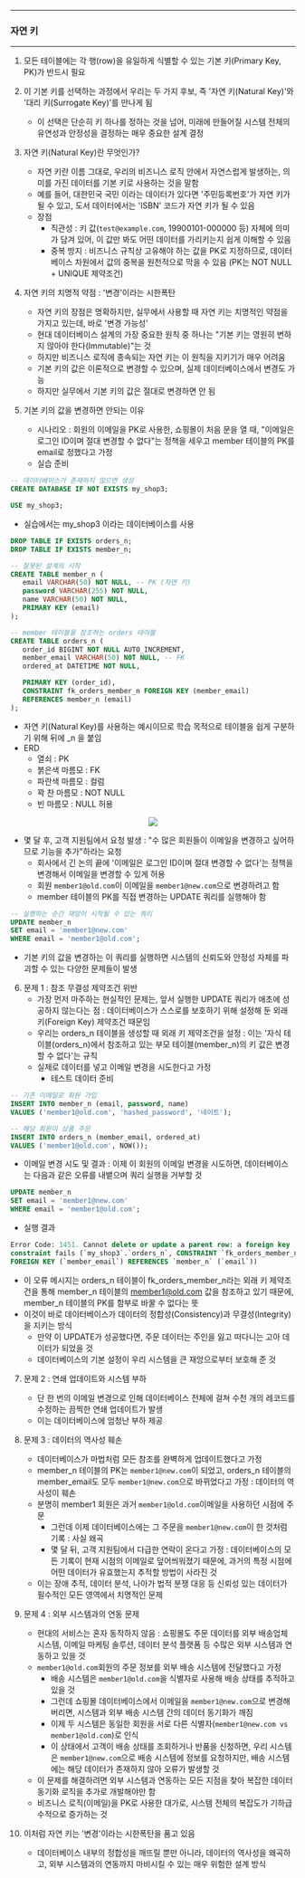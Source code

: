 -----
### 자연 키
-----
1. 모든 테이블에는 각 행(row)을 유일하게 식별할 수 있는 기본 키(Primary Key, PK)가 반드시 필요
2. 이 기본 키를 선택하는 과정에서 우리는 두 가지 후보, 즉 '자연 키(Natural Key)'와 '대리 키(Surrogate Key)'를 만나게 됨
   - 이 선택은 단순히 키 하나를 정하는 것을 넘어, 미래에 만들어질 시스템 전체의 유연성과 안정성을 결정하는 매우 중요한 설계 결정

3. 자연 키(Natural Key)란 무엇인가?
   - 자연 키란 이름 그대로, 우리의 비즈니스 로직 안에서 자연스럽게 발생하는, 의미를 가진 데이터를 기본 키로 사용하는 것을 말함
   - 예를 들어, 대한민국 국민 이라는 데이터가 있다면 '주민등록번호'가 자연 키가 될 수 있고, 도서 데이터에서는 'ISBN' 코드가 자연 키가 될 수 있음
   - 장점
      + 직관성 : 키 값(```test@example.com```, 19900101-000000 등) 자체에 의미가 담겨 있어, 이 값만 봐도 어떤 데이터를 가리키는지 쉽게 이해할 수 있음
      + 중복 방지 : 비즈니스 규칙상 고유해야 하는 값을 PK로 지정하므로, 데이터베이스 차원에서 값의 중복을 원천적으로 막을 수 있음 (PK는 NOT NULL + UNIQUE 제약조건)

4. 자연 키의 치명적 약점 : '변경'이라는 시한폭탄
   - 자연 키의 장점은 명확하지만, 실무에서 사용할 때 자연 키는 치명적인 약점을 가지고 있는데, 바로 '변경 가능성'
   - 현대 데이터베이스 설계의 가장 중요한 원칙 중 하나는 "기본 키는 영원히 변하지 않아야 한다(Immutable)"는 것
   - 하지만 비즈니스 로직에 종속되는 자연 키는 이 원칙을 지키기가 매우 어려움
   - 기본 키의 값은 이론적으로 변경할 수 있으며, 실제 데이터베이스에서 변경도 가능
   - 하지만 실무에서 기본 키의 값은 절대로 변경하면 안 됨

5. 기본 키의 값을 변경하면 안되는 이유
   - 시나리오 : 회원의 이메일을 PK로 사용한, 쇼핑몰이 처음 문을 열 때, "이메일은 로그인 ID이며 절대 변경할 수 없다"는 정책을 세우고 member 테이블의 PK를 email로 정했다고 가정
   - 실습 준비
```sql
-- 데이터베이스가 존재하지 않으면 생성
CREATE DATABASE IF NOT EXISTS my_shop3;

USE my_shop3;
```

   - 실습에서는 my_shop3 이라는 데이터베이스를 사용
```sql
DROP TABLE IF EXISTS orders_n;
DROP TABLE IF EXISTS member_n;

-- 잘못된 설계의 시작
CREATE TABLE member_n (
   email VARCHAR(50) NOT NULL, -- PK (자연 키)
   password VARCHAR(255) NOT NULL,
   name VARCHAR(50) NOT NULL,
   PRIMARY KEY (email)
);

-- member 테이블을 참조하는 orders 테이블
CREATE TABLE orders_n (
   order_id BIGINT NOT NULL AUTO_INCREMENT,
   member_email VARCHAR(50) NOT NULL, -- FK
   ordered_at DATETIME NOT NULL,

   PRIMARY KEY (order_id),
   CONSTRAINT fk_orders_member_n FOREIGN KEY (member_email)
   REFERENCES member_n (email)
);
```
   - 자연 키(Natural Key)를 사용하는 예시이므로 학습 목적으로 테이블을 쉽게 구분하기 위해 뒤에 _n 을 붙임
   - ERD 
     + 열쇠 : PK
     + 붉은색 마름모 : FK
     + 파란색 마름모 : 컬럼
     + 꽉 찬 마름모 : NOT NULL
     + 빈 마름모 : NULL 허용
<div align="center">
<img src="https://github.com/user-attachments/assets/b89e5d47-b162-4800-9996-07d1e835d52e">
</div>

   - 몇 달 후, 고객 지원팀에서 요청 발생 : "수 많은 회원들이 이메일을 변경하고 싶어하므로 기능을 추가"하라는 요청
      + 회사에서 긴 논의 끝에 '이메일은 로그인 ID이며 절대 변경할 수 없다'는 정책을 변경해서 이메일을 변경할 수 있게 허용
      + 회원 ```member1@old.com```이 이메일을 ```member1@new.com```으로 변경하려고 함
      + member 테이블의 PK를 직접 변경하는 UPDATE 쿼리를 실행해야 함
```sql
-- 실행하는 순간 재앙이 시작될 수 있는 쿼리
UPDATE member_n
SET email = 'member1@new.com'
WHERE email = 'member1@old.com';
```
   - 기본 키의 값을 변경하는 이 쿼리를 실행하면 시스템의 신뢰도와 안정성 자체를 파괴할 수 있는 다양한 문제들이 발생

6. 문제 1 : 참조 무결성 제약조건 위반
   - 가장 먼저 마주하는 현실적인 문제는, 앞서 실행한 UPDATE 쿼리가 애초에 성공하지 않는다는 점 : 데이터베이스가 스스로를 보호하기 위해 설정해 둔 외래 키(Foreign Key) 제약조건 때문임
   - 우리는 orders_n 테이블을 생성할 때 외래 키 제약조건을 설정 : 이는 '자식 테이블(orders_n)에서 참조하고 있는 부모 테이블(member_n)의 키 값은 변경할 수 없다'는 규칙
   - 실제로 데이터를 넣고 이메일 변경을 시도한다고 가정
     + 테스트 데이터 준비
```sql
-- 기존 이메일로 회원 가입
INSERT INTO member_n (email, password, name)
VALUES ('member1@old.com', 'hashed_password', '네이트');

-- 해당 회원이 상품 주문
INSERT INTO orders_n (member_email, ordered_at)
VALUES ('member1@old.com', NOW());
```
   - 이메일 변경 시도 및 결과 : 이제 이 회원의 이메일 변경을 시도하면, 데이터베이스는 다음과 같은 오류를 내뱉으며 쿼리 실행을 거부할 것
```sql
UPDATE member_n
SET email = 'member1@new.com'
WHERE email = 'member1@old.com';
```
   - 실행 결과
```sql
Error Code: 1451. Cannot delete or update a parent row: a foreign key
constraint fails (`my_shop3`.`orders_n`, CONSTRAINT `fk_orders_member_n`
FOREIGN KEY (`member_email`) REFERENCES `member_n` (`email`))
```
   - 이 오류 메시지는 orders_n 테이블이 fk_orders_member_n라는 외래 키 제약조건을 통해 member_n 테이블의 member1@old.com 값을 참조하고 있기 때문에, member_n 테이블의 PK를 함부로 바꿀 수 없다는 뜻
   - 이것이 바로 데이터베이스가 데이터의 정합성(Consistency)과 무결성(Integrity)을 지키는 방식
     + 만약 이 UPDATE가 성공했다면, 주문 데이터는 주인을 잃고 떠다니는 고아 데이터가 되었을 것
     + 데이터베이스의 기본 설정이 우리 시스템을 큰 재앙으로부터 보호해 준 것

7. 문제 2 : 연쇄 업데이트와 시스템 부하
   - 단 한 번의 이메일 변경으로 인해 데이터베이스 전체에 걸쳐 수천 개의 레코드를 수정하는 끔찍한 연쇄 업데이트가 발생
   - 이는 데이터베이스에 엄청난 부하 제공

8. 문제 3 : 데이터의 역사성 훼손
   - 데이터베이스가 마법처럼 모든 참조를 완벽하게 업데이트했다고 가정
   - member_n 테이블의 PK는 ```member1@new.com```이 되었고, orders_n 테이블의 member_email도 모두 ```member1@new.com```으로 바뀌었다고 가정 : 데이터의 역사성이 훼손
   - 분명히 member1 회원은 과거 ```member1@old.com```이메일을 사용하던 시점에 주문
     + 그런데 이제 데이터베이스에는 그 주문을 ```member1@new.com```이 한 것처럼 기록 : 사실 왜곡
     + 몇 달 뒤, 고객 지원팀에서 다급한 연락이 온다고 가정 : 데이터베이스의 모든 기록이 현재 시점의 이메일로 덮어씌워졌기 때문에, 과거의 특정 시점에 어떤 데이터가 유효했는지 추적할 방법이 사라진 것
   - 이는 장애 추적, 데이터 분석, 나아가 법적 분쟁 대응 등 신뢰성 있는 데이터가 필수적인 모든 영역에서 치명적인 문제

9. 문제 4 : 외부 시스템과의 연동 문제
   - 현대의 서비스는 혼자 동작하지 않음 : 쇼핑몰도 주문 데이터를 외부 배송업체 시스템, 이메일 마케팅 솔루션, 데이터 분석 플랫폼 등 수많은 외부 시스템과 연동하고 있을 것
   - ```member1@old.com```회원의 주문 정보를 외부 배송 시스템에 전달했다고 가정
     + 배송 시스템은 ```member1@old.com```을 식별자로 사용해 배송 상태를 추적하고 있을 것
     + 그런데 쇼핑몰 데이터베이스에서 이메일을 ```member1@new.com```으로 변경해 버리면, 시스템과 외부 배송 시스템 간의 데이터 동기화가 깨짐
     + 이제 두 시스템은 동일한 회원을 서로 다른 식별자(```member1@new.com vs member1@old.com```)로 인식
     + 이 상태에서 고객이 배송 상태를 조회하거나 반품을 신청하면, 우리 시스템은 ```member1@new.com```으로 배송 시스템에 정보를 요청하지만, 배송 시스템에는 해당 데이터가 존재하지 않아 오류가 발생할 것
   - 이 문제를 해결하려면 외부 시스템과 연동하는 모든 지점을 찾아 복잡한 데이터 동기화 로직을 추가로 개발해야만 함
   - 비즈니스 로직(이메일)을 PK로 사용한 대가로, 시스템 전체의 복잡도가 기하급수적으로 증가하는 것

10. 이처럼 자연 키는 '변경'이라는 시한폭탄을 품고 있음
    - 데이터베이스 내부의 정합성을 깨뜨릴 뿐만 아니라, 데이터의 역사성을 왜곡하고, 외부 시스템과의 연동까지 마비시킬 수 있는 매우 위험한 설계 방식
